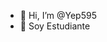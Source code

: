 - 👋 Hi, I’m @Yep595
- 👀 Soy Estudiante
<!---
Yep595/Yep595 is a ✨ special ✨ repository because its `README.md` (this file) appears on your GitHub profile.
You can click the Preview link to take a look at your changes.
--->

